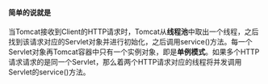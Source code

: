 #### 简单的说就是

当Tomcat接收到Client的HTTP请求时，Tomcat从**线程池**中取出一个线程，之后找到该请求对应的Servlet对象并进行初始化，之后调用service()方法。每一个Servlet对象再Tomcat容器中只有一个实例对象，即是**单例模式**。如果多个HTTP请求请求的是同一个Servlet，那么着两个HTTP请求对应的线程将并发调用Servlet的service()方法。